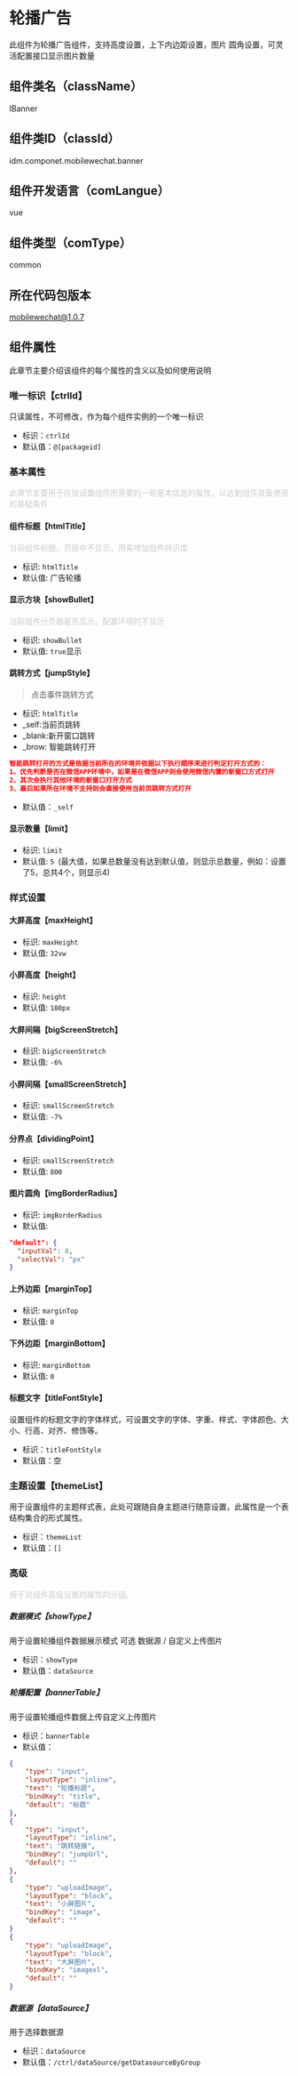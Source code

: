 # 轮播广告
此组件为轮播广告组件，支持高度设置，上下内边距设置，图片 圆角设置，可灵活配置接口显示图片数量
## 组件类名（className）
IBanner
## 组件类ID（classId）
idm.componet.mobilewechat.banner
## 组件开发语言（comLangue）
vue
## 组件类型（comType）
common
## 所在代码包版本
mobilewechat@1.0.7
## 组件属性
此章节主要介绍该组件的每个属性的含义以及如何使用说明
### 唯一标识【ctrlId】
只读属性，不可修改，作为每个组件实例的一个唯一标识
- 标识：`ctrlId`
- 默认值：`@[packageid]`
### 基本属性
<font color="#CCCCCC">此章节主要用于存放设置组件所需要的一些基本信息的属性，以达到组件具备使用的基础条件</font>

#### 组件标题【htmlTitle】
<font color="#CCCCCC">当前组件标题，页面中不显示，用来增加组件辨识度</font>

- 标识: `htmlTitle`
- 默认值: 广告轮播

#### 显示方块【showBullet】
<font color="#CCCCCC">当前组件分页器是否显示，配置环境时不显示</font>

- 标识: `showBullet`
- 默认值: `true`显示

#### 跳转方式【jumpStyle】
> 点击事件跳转方式

- 标识: `htmlTitle`
- _self:当前页跳转
- _blank:新开窗口跳转
- _brow: 智能跳转打开

```json
智能跳转打开的方式是依据当前所在的环境并依据以下执行顺序来进行判定打开方式的：
1、优先判断是否在微信APP环境中，如果是在微信APP则会使用微信内置的新窗口方式打开
2、其次会执行其他环境的新窗口打开方式
3、最后如果所在环境不支持则会直接使用当前页跳转方式打开
```
- 默认值：`_self`

#### 显示数量【limit】
- 标识: `limit`
- 默认值: `5 `(最大值，如果总数量没有达到默认值，则显示总数量，例如：设置了5，总共4个，则显示4)

### 样式设置
#### 大屏高度【maxHeight】
- 标识: `maxHeight`
- 默认值: `32vw`

#### 小屏高度【height】
- 标识: `height`
- 默认值: `180px`

#### 大屏间隔【bigScreenStretch】
- 标识: `bigScreenStretch`
- 默认值: `-6%`

#### 小屏间隔【smallScreenStretch】
- 标识: `smallScreenStretch`
- 默认值: `-7%`

#### 分界点【dividingPoint】
- 标识: `smallScreenStretch`
- 默认值: `800`

#### 图片圆角【imgBorderRadius】
- 标识: `imgBorderRadius`
- 默认值:
```json
"default": {
  "inputVal": 8,
  "selectVal": "px"
}
```

#### 上外边距【marginTop】
- 标识: `marginTop`
- 默认值: `0`

#### 下外边距【marginBottom】
- 标识: `marginBottom`
- 默认值: `0`

#### 标题文字【titleFontStyle】
设置组件的标题文字的字体样式，可设置文字的字体、字重、样式、字体颜色、大小、行高、对齐、修饰等。

- 标识：`titleFontStyle`
- 默认值：空

### 主题设置【themeList】
用于设置组件的主题样式表，此处可跟随自身主题进行随意设置，此属性是一个表结构集合的形式属性。
- 标识：`themeList`
- 默认值：`[]`

### 高级
<font color="#CCCCCC">用于对组件高级设置的属性的分组。</font>

##### 数据模式【showType】
用于设置轮播组件数据展示模式 可选 数据源 / 自定义上传图片
- 标识：`showType`
- 默认值：`dataSource`

##### 轮播配置【bannerTable】
用于设置轮播组件数据上传自定义上传图片
- 标识：`bannerTable`
- 默认值：
```json
{
    "type": "input",
    "layoutType": "inline",
    "text": "轮播标题",
    "bindKey": "title",
    "default": "标题"
},
{
    "type": "input",
    "layoutType": "inline",
    "text": "跳转链接",
    "bindKey": "jumpUrl",
    "default": ""
},
{
    "type": "uploadImage",
    "layoutType": "block",
    "text": "小屏图片",
    "bindKey": "image",
    "default": ""
}
{
    "type": "uploadImage",
    "layoutType": "block",
    "text": "大屏图片",
    "bindKey": "imagexl",
    "default": ""
}
```

##### 数据源【dataSource】
用于选择数据源
- 标识：`dataSource`
- 默认值：`/ctrl/dataSource/getDatasourceByGroup`
